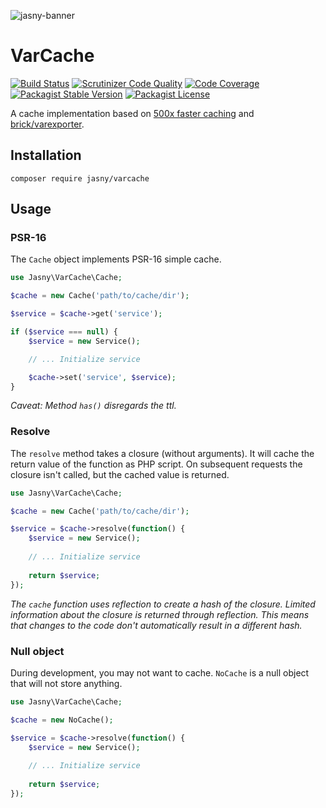 ![jasny-banner](https://user-images.githubusercontent.com/100821/62123924-4c501c80-b2c9-11e9-9677-2ebc21d9b713.png)

VarCache
===

[![Build Status](https://travis-ci.org/jasny/varcache.svg?branch=master)](https://travis-ci.org/jasny/varcache)
[![Scrutinizer Code Quality](https://scrutinizer-ci.com/g/jasny/varcache/badges/quality-score.png?b=master)](https://scrutinizer-ci.com/g/jasny/varcache/?branch=master)
[![Code Coverage](https://scrutinizer-ci.com/g/jasny/varcache/badges/coverage.png?b=master)](https://scrutinizer-ci.com/g/jasny/varcache/?branch=master)
[![Packagist Stable Version](https://img.shields.io/packagist/v/jasny/varcache.svg)](https://packagist.org/packages/jasny/varcache)
[![Packagist License](https://img.shields.io/packagist/l/jasny/varcache.svg)](https://packagist.org/packages/jasny/varcache)

A cache implementation based on [500x faster caching] and [brick/varexporter].

[500x faster caching]: https://medium.com/@dylanwenzlau/500x-faster-caching-than-redis-memcache-apc-in-php-hhvm-dcd26e8447ad
[brick/varexporter]: https://github.com/brick/varexporter

Installation
---

    composer require jasny/varcache

Usage
---

### PSR-16

The `Cache` object implements PSR-16 simple cache.

```php
use Jasny\VarCache\Cache;

$cache = new Cache('path/to/cache/dir');

$service = $cache->get('service');

if ($service === null) {
    $service = new Service();

    // ... Initialize service

    $cache->set('service', $service);
}
```

_Caveat: Method `has()` disregards the ttl._

### Resolve

The `resolve` method takes a closure (without arguments). It will cache the return value of the function as PHP script.
On subsequent requests the closure isn't called, but the cached value is returned.

```php
use Jasny\VarCache\Cache;

$cache = new Cache('path/to/cache/dir');

$service = $cache->resolve(function() {
    $service = new Service();
    
    // ... Initialize service
    
    return $service;
});
```

_The `cache` function uses reflection to create a hash of the closure. Limited information about the closure is returned
through reflection. This means that changes to the code don't automatically result in a different hash._

### Null object

During development, you may not want to cache. `NoCache` is a null object that will not store anything.

```php
use Jasny\VarCache\Cache;

$cache = new NoCache();

$service = $cache->resolve(function() {
    $service = new Service();
    
    // ... Initialize service
    
    return $service;
});
```
